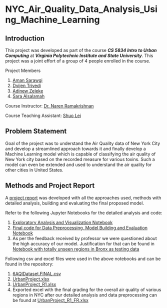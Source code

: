 # NYC_Air_Quality_Data_Analysis_Using_Machine_Learning

## Introduction

This project was developed as part of the course ***CS 5834 Intro to Urban Computing*** at ***Virginia Polytechnic Institute and State University***. This project was a joint effort of a group of 4 people enrolled in the course.

Project Members

1. [Aman Sarawgi](amansarawgi@vt.edu)
2. [Dvijen Trivedi](trivedidvijen@gmail.com)
3. [Adinew Zeleke](azeleke@vt.edu)
4. [Sara Alsalamah](salsalamah@vt.edu)

Course Instructor: [Dr. Naren Ramakrishnan](https://people.cs.vt.edu/naren/)

Course Teaching Assistant: [Shuo Lei](slei@vt.edu)

## Problem Statement

Goal of the project was to understand the Air Quality data of New York City and develop a streamlined approach towards it and finally develop a Machine Learning model which is capable of classifying the air quality of New York city based on the recorded measure for various toxins. Such a model can even be extended and used to understand the air quality for other cities in United States.

## Methods and Project Report

A [project report](Urban_Computing_Final_Project_Report.pdf) was developed with all the approaches used, methods with detailed analysis, building and evaluating the final proposed model.

Refer to the following Jupyter Notebooks for the detailed analysis and code:
1. [Exploratory Analysis and Visualization Notebook](CS5834_NYC%20Air%20Quality%20Exploratory%20Data%20Analysis.Assessments_ML_R1.ipynb)
2. [Final code for Data Preprocessing, Model Building and Evaluation Notebook](Urban_project_2.ipynb)
3. As per the feedback received by professor we were questioned about the high accuracy of our model. Justification for that can be found in [Notebook with totally unseen regions in Bronx as testing data](Urban_project_4.ipynb)

Following csv and excel files were used in the above notebooks and can be found in the repository:
1. [6AQIDataset.FINAL.csv](6AQIDataset.FINAL.csv)
2. [UrbanProject.xlsx](UrbanProject.xlsx)
3. [UrbanProject_R1.xlsx](UrbanProject_R1.xlsx)
4. Exported excel with the final grading for the overall air quality of various regions in NYC after our detailed analysis and data preprocessing can be found at [UrbanProject_R1_FR.xlsx](UrbanProject_R1_FR.xlsx)
